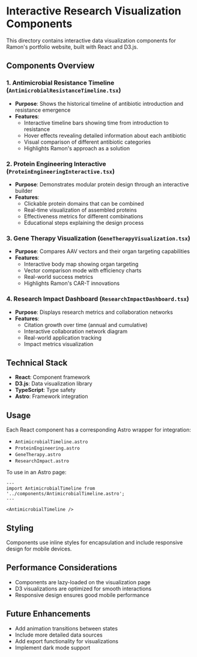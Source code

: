 # Interactive Research Visualization Components

This directory contains interactive data visualization components for Ramon's portfolio website, built with React and D3.js.

## Components Overview

### 1. Antimicrobial Resistance Timeline (`AntimicrobialResistanceTimeline.tsx`)
- **Purpose**: Shows the historical timeline of antibiotic introduction and resistance emergence
- **Features**:
  - Interactive timeline bars showing time from introduction to resistance
  - Hover effects revealing detailed information about each antibiotic
  - Visual comparison of different antibiotic categories
  - Highlights Ramon's approach as a solution

### 2. Protein Engineering Interactive (`ProteinEngineeringInteractive.tsx`)
- **Purpose**: Demonstrates modular protein design through an interactive builder
- **Features**:
  - Clickable protein domains that can be combined
  - Real-time visualization of assembled proteins
  - Effectiveness metrics for different combinations
  - Educational steps explaining the design process

### 3. Gene Therapy Visualization (`GeneTherapyVisualization.tsx`)
- **Purpose**: Compares AAV vectors and their organ targeting capabilities
- **Features**:
  - Interactive body map showing organ targeting
  - Vector comparison mode with efficiency charts
  - Real-world success metrics
  - Highlights Ramon's CAR-T innovations

### 4. Research Impact Dashboard (`ResearchImpactDashboard.tsx`)
- **Purpose**: Displays research metrics and collaboration networks
- **Features**:
  - Citation growth over time (annual and cumulative)
  - Interactive collaboration network diagram
  - Real-world application tracking
  - Impact metrics visualization

## Technical Stack

- **React**: Component framework
- **D3.js**: Data visualization library
- **TypeScript**: Type safety
- **Astro**: Framework integration

## Usage

Each React component has a corresponding Astro wrapper for integration:
- `AntimicrobialTimeline.astro`
- `ProteinEngineering.astro`
- `GeneTherapy.astro`
- `ResearchImpact.astro`

To use in an Astro page:
```astro
---
import AntimicrobialTimeline from '../components/AntimicrobialTimeline.astro';
---

<AntimicrobialTimeline />
```

## Styling

Components use inline styles for encapsulation and include responsive design for mobile devices.

## Performance Considerations

- Components are lazy-loaded on the visualization page
- D3 visualizations are optimized for smooth interactions
- Responsive design ensures good mobile performance

## Future Enhancements

- Add animation transitions between states
- Include more detailed data sources
- Add export functionality for visualizations
- Implement dark mode support